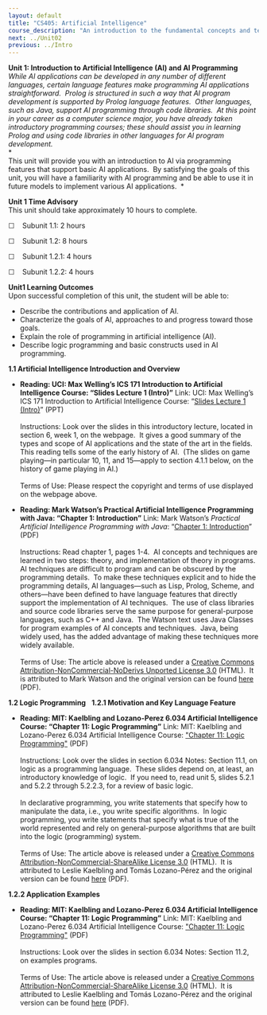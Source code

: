 ```yaml
---
layout: default
title: "CS405: Artificial Intelligence"
course_description: "An introduction to the fundamental concepts and techniques of intelligent systems. Explores state-space and problem-induction representations of problems, heuristic methods, and how these methods can be applied to artificial intelligence problems."
next: ../Unit02
previous: ../Intro
---
```

**Unit 1: Introduction to Artificial Intelligence (AI) and AI
Programming** <span id="1"></span> 
*While AI applications can be developed in any number of different
languages, certain language features make programming AI applications
straightforward.  Prolog is structured in such a way that AI program
development is supported by Prolog language features.  Other languages,
such as Java, support AI programming through code libraries.  At this
point in your career as a computer science major, you have already taken
introductory programming courses; these should assist you in learning
Prolog and using code libraries in other languages for AI program
development.*  
 *   
 This unit will provide you with an introduction to AI via programming
features that support basic AI applications.  By satisfying the goals of
this unit, you will have a familiarity with AI programming and be able
to use it in future models to implement various AI applications.  *

**Unit 1 Time Advisory**  
This unit should take approximately 10 hours to complete.  
  
 ☐    Subunit 1.1: 2 hours  
  
 ☐    Subunit 1.2: 8 hours
  
 ☐    Subunit 1.2.1: 4 hours  
  
 ☐    Subunit 1.2.2: 4 hours

**Unit1 Learning Outcomes**  
Upon successful completion of this unit, the student will be able to:  
  
-   Describe the contributions and application of AI.
-   Characterize the goals of AI, approaches to and progress toward
    those goals.
-   Explain the role of programming in artificial intelligence (AI).
-   Describe logic programming and basic constructs used in AI
    programming.

**1.1 Artificial Intelligence Introduction and Overview** <span
id="1.1"></span> 
-   **Reading: UCI: Max Welling’s ICS 171 Introduction to Artificial
    Intelligence Course: “Slides Lecture 1 (Intro)”**
    Link: UCI: Max Welling’s ICS 171 Introduction to Artificial
    Intelligence Course: “[Slides Lecture 1
    (Intro)](http://www.ics.uci.edu/~welling/teaching/ICS171spring07/ICS171spring07.html)”
    (PPT)  
        
     Instructions: Look over the slides in this introductory lecture,
    located in section 6, week 1, on the webpage.  It gives a good
    summary of the types and scope of AI applications and the state of
    the art in the fields.  This reading tells some of the early history
    of AI.  (The slides on game playing—in particular 10, 11, and
    15—apply to section 4.1.1 below, on the history of game playing in
    AI.)  
        
     Terms of Use: Please respect the copyright and terms of use
    displayed on the webpage above.

-   **Reading: Mark Watson’s Practical Artificial Intelligence
    Programming with Java: “Chapter 1: Introduction”**
    Link: Mark Watson’s *Practical Artificial Intelligence Programming
    with Java*: “[Chapter 1:
    Introduction](https://resources.saylor.org/archived/wp-content/uploads/2011/11/CS405-1.1-WATSON.pdf)”
    (PDF)  
        
     Instructions: Read chapter 1, pages 1-4.  AI concepts and
    techniques are learned in two steps: theory, and implementation of
    theory in programs.  AI techniques are difficult to program and can
    be obscured by the programming details.  To make these techniques
    explicit and to hide the programming details, AI languages—such as
    Lisp, Prolog, Scheme, and others—have been defined to have language
    features that directly support the implementation of AI techniques. 
    The use of class libraries and source code libraries serve the same
    purpose for general-purpose languages, such as C++ and Java.  The
    Watson text uses Java Classes for program examples of AI concepts
    and techniques.  Java, being widely used, has the added advantage of
    making these techniques more widely available.  
        
     Terms of Use: The article above is released under a [Creative
    Commons Attribution-NonCommercial-NoDerivs Unported License
    3.0](http://creativecommons.org/licenses/by-nc-nd/3.0/) (HTML).  It
    is attributed to Mark Watson and the original version can be found
    [here](http://markwatson.com/opencontent/JavaAI3rd.pdf) (PDF).

**1.2 Logic Programming** <span id="1.2"></span> 
**1.2.1 Motivation and Key Language Feature** <span id="1.2.1"></span> 
-   **Reading: MIT: Kaelbling and Lozano-Perez 6.034 Artificial
    Intelligence Course: “Chapter 11: Logic Programming”**
    Link: MIT: Kaelbling and Lozano-Perez 6.034 Artificial Intelligence
    Course: ["Chapter 11: Logic
    Programming"](https://resources.saylor.org/archived/wp-content/uploads/2011/11/CS405-1.2.1-MIT.pdf)
    (PDF)  
        
     Instructions: Look over the slides in section 6.034 Notes: Section
    11.1, on logic as a programming language.  These slides depend on,
    at least, an introductory knowledge of logic.  If you need to, read
    unit 5, slides 5.2.1 and 5.2.2 through 5.2.2.3, for a review of
    basic logic.  
        
     In declarative programming, you write statements that specify how
    to manipulate the data, i.e., you write specific algorithms.  In
    logic programming, you write statements that specify what is true of
    the world represented and rely on general-purpose algorithms that
    are built into the logic (programming) system.  
        
     Terms of Use: The article above is released under a [Creative
    Commons Attribution-NonCommercial-ShareAlike License
    3.0](http://creativecommons.org/licenses/by-nc-sa/3.0/) (HTML).  It
    is attributed to Leslie Kaelbling and Tomás Lozano-Pérez and the
    original version can be found
    [here](http://ocw.mit.edu/courses/electrical-engineering-and-computer-science/6-034-artificial-intelligence-spring-2005/lecture-notes/)
    (PDF).

**1.2.2 Application Examples** <span id="1.2.2"></span> 
-   **Reading: MIT: Kaelbling and Lozano-Perez 6.034 Artificial
    Intelligence Course: “Chapter 11: Logic Programming”**
    Link: MIT: Kaelbling and Lozano-Perez 6.034 Artificial Intelligence
    Course: ["Chapter 11: Logic
    Programming"](https://resources.saylor.org/archived/wp-content/uploads/2011/11/CS405-1.2.1-MIT.pdf)
    (PDF)  
        
     Instructions: Look over the slides in section 6.034 Notes: Section
    11.2, on examples programs.  
        
     Terms of Use: The article above is released under a [Creative
    Commons Attribution-NonCommercial-ShareAlike License
    3.0](http://creativecommons.org/licenses/by-nc-sa/3.0/) (HTML).  It
    is attributed to Leslie Kaelbling and Tomás Lozano-Pérez and the
    original version can be found
    [here](http://ocw.mit.edu/courses/electrical-engineering-and-computer-science/6-034-artificial-intelligence-spring-2005/lecture-notes/)
    (PDF).


